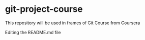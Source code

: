 # git-project-course
This repository will be used in frames of Git Course from Coursera

Editing the README.md file
